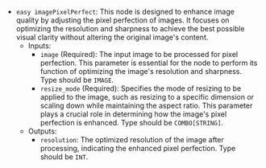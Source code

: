 - `easy imagePixelPerfect`: This node is designed to enhance image quality by adjusting the pixel perfection of images. It focuses on optimizing the resolution and sharpness to achieve the best possible visual clarity without altering the original image's content.
    - Inputs:
        - `image` (Required): The input image to be processed for pixel perfection. This parameter is essential for the node to perform its function of optimizing the image's resolution and sharpness. Type should be `IMAGE`.
        - `resize_mode` (Required): Specifies the mode of resizing to be applied to the image, such as resizing to a specific dimension or scaling down while maintaining the aspect ratio. This parameter plays a crucial role in determining how the image's pixel perfection is enhanced. Type should be `COMBO[STRING]`.
    - Outputs:
        - `resolution`: The optimized resolution of the image after processing, indicating the enhanced pixel perfection. Type should be `INT`.
